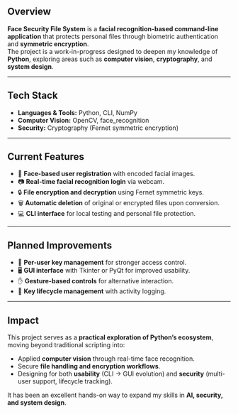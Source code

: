 ## Overview
**Face Security File System** is a **facial recognition-based command-line application** that protects personal files through biometric authentication and **symmetric encryption**.  
The project is a work-in-progress designed to deepen my knowledge of **Python**, exploring areas such as **computer vision**, **cryptography**, and **system design**.

---

## Tech Stack
- **Languages & Tools:** Python, CLI, NumPy  
- **Computer Vision:** OpenCV, face_recognition  
- **Security:** Cryptography (Fernet symmetric encryption)  

---

## Current Features
- 👤 **Face-based user registration** with encoded facial images.  
- 📷 **Real-time facial recognition login** via webcam.  
- 🔒 **File encryption and decryption** using Fernet symmetric keys.  
- 🗑️ **Automatic deletion** of original or encrypted files upon conversion.  
- 💻 **CLI interface** for local testing and personal file protection.  

---

## Planned Improvements
- 🔑 **Per-user key management** for stronger access control.  
- 🖥️ **GUI interface** with Tkinter or PyQt for improved usability.  
- ✋ **Gesture-based controls** for alternative interaction.  
- 📜 **Key lifecycle management** with activity logging.  

---

## Impact
This project serves as a **practical exploration of Python’s ecosystem**, moving beyond traditional scripting into:  
- Applied **computer vision** through real-time face recognition.  
- Secure **file handling and encryption workflows**.  
- Designing for both **usability** (CLI → GUI evolution) and **security** (multi-user support, lifecycle tracking).  

It has been an excellent hands-on way to expand my skills in **AI, security, and system design**.  
